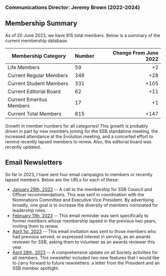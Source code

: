 ### Communications Director: Jeremy Brown (2022-2024)

## Membership Summary

As of 20 June 2023, we have 815 total members.  Below is a summary of the current membership database.

**Membership Category**|**Number**|**Change From June 2022**
-----|-----|-----:
Life Members|59|+2
Current Regular Members|346|+28
Current Student Members|331|+105
Current Editorial Board|62|+11
Current Emeritus Members|17|+1
Current Total Members|815|+147

Growth in member numbers for all categories! This growth is probably driven in part by new members joining for the SSB standalone meeting, the increased attendance at the Evolution meeting, and a concerted effort to remind recently lapsed members to renew. Also, the editorial board was recently updated.

## Email Newsletters

So far in 2023, I have sent four email campaigns to members or recently lapsed members. Below are the URLs for each of these:

- [January 29th, 2023](https://mailchi.mp/446e4c252085/nomination-recommendations) -- A call to the membership for SSB Council and Officer recommendations. This was sent in coordination with the Nominations Committee and Executive Vice President. By advertising broadly, one goal is to increase the diversity of members nominated for leadership roles.
- [February 11th, 2023](https://mailchi.mp/f8179a764526/membership-renewal) -- This email reminder was sent specifically to former members whose membership lapsed in the previous two years, inviting them to renew.
- [April 1st, 2023](https://mailchi.mp/0b38ce27e7de/call-for-award-reviewers) -- This email invitation was sent to those members who had previous served, or expressed interest in serving, as an awards reviewer for SSB, asking them to volunteer as an awards reviewer this year.
- [April 28th, 2023](https://mailchi.mp/d6ed41c900a9/evolution-2023-other-updates) -- A comprehensive update on all Society activities for all members. This newsletter included two new features that I would like to carry forward to future newsletters: a letter from the President and an SSB member spotlight.
